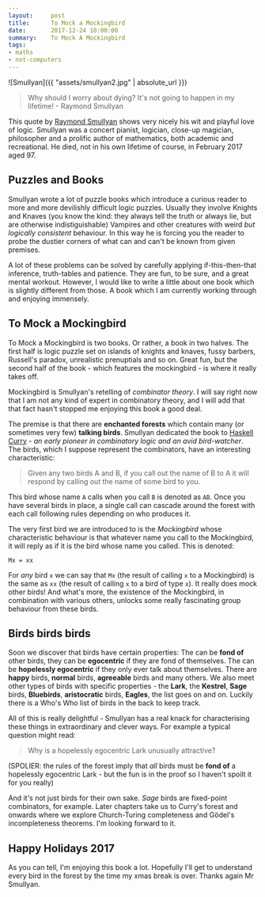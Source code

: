 ```yaml
---
layout:     post
title:      To Mock a Mockingbird
date:       2017-12-24 10:00:00
summary:    To Mock A Mockingbird
tags:
- maths
- not-computers
---
```


![Smullyan]({{ "assets/smullyan2.jpg" | absolute_url }})


> Why should I worry about dying? It's not going to happen in my lifetime! - Raymond Smullyan

This quote by [Raymond Smullyan](https://en.wikipedia.org/wiki/Raymond_Smullyan) shows very nicely his wit and playful love of logic. Smullyan was a concert pianist, logician, close-up magician, philosopher and a prolific author of mathematics, both academic and recreational. He died, not in his own lifetime of course, in February 2017 aged 97.


## Puzzles and Books

Smullyan wrote a lot of puzzle books which introduce a curious reader to more and more devilishly difficult logic puzzles. Usually they involve Knights and Knaves (you know the kind: they always tell the truth or always lie, but are otherwise indistiguishable) Vampires and other creatures with weird *but logically consistent* behaviour. In this way he is forcing you the reader to probe the dustier corners of what can and can't be known from given premises.

A lot of these problems can be solved by carefully applying if-this-then-that inference, truth-tables and patience. They are fun, to be sure, and a great mental workout. However, I would like to write a little about one book which is slightly different from those. A book which I am currently working through and enjoying immensely.

## To Mock a Mockingbird

To Mock a Mockingbird is two books. Or rather, a book in two halves. The first half is logic puzzle set on islands of knights and knaves, fussy barbers, Russell's paradox, unrealistic prenuptials and so on. Great fun, but the second half of the book - which features the mockingbird - is where it really takes off.

Mockingbird is Smullyan's retelling of *combinator theory*. I will say right now that I am not any kind of expert in combinatory theory, and I will add that that fact hasn't stopped me enjoying this book a good deal.

The premise is that there are **enchanted forests** which contain many (or sometimes very few) **talking birds**. Smullyan dedicated the book to [Haskell Curry](https://en.wikipedia.org/wiki/Haskell_Curry) - *an early pioneer in combinatory logic and an avid bird-watcher*. The birds, which I suppose represent the combinators, have an interesting characteristic:

> Given any two birds A and B, if you call out the name of B to A it will respond by calling out the name of some bird to you.

This bird whose name `A` calls when you call `B` is denoted as `AB`. Once you have several birds in place, a single call can cascade around the forest with each call following rules depending on who produces it.

The very first bird we are introduced to is the *Mockingbird* whose characteristic behaviour is that whatever name you call to the Mockingbird, it will reply as if it is the bird whose name you called. This is denoted:

`Mx = xx`

For *any* bird `x` we can say that `Mx` (the result of calling `x` to a Mockingbird) is the same as `xx` (the result of calling `x` to a bird of type `x`). It really does mock other birds! And what's more, the existence of the Mockingbird, in combination with various others, unlocks some really fascinating group behaviour from these birds.

## Birds birds birds

Soon we discover that birds have certain properties: The can be **fond of** other birds, they can be **egocentric** if they are fond of themselves. The can be **hopelessly egocentric** if they only ever talk about themselves. There are **happy** birds, **normal** birds, **agreeable** birds and many others. We also meet other types of birds with specific properties - the **Lark**, the **Kestrel**, **Sage** birds, **Bluebirds**, **aristocratic** birds, **Eagles**, the list goes on and on. Luckily there is a Who's Who list of birds in the back to keep track.

All of this is really delightful - Smullyan has a real knack for characterising these things in extraordinary and clever ways. For example a typical question might read:

> Why is a hopelessly egocentric Lark unusually attractive?

(SPOLIER: the rules of the forest imply that *all* birds must be **fond of** a hopelessly egocentric Lark - but the fun is in the proof so I haven't spoilt it for you really)

And it's not just birds for their own sake. *Sage* birds are fixed-point combinators, for example. Later chapters take us to Curry's forest and onwards where we explore Church-Turing completeness and Gödel's incompleteness theorems. I'm looking forward to it.

## Happy Holidays 2017

As you can tell, I'm enjoying this book a lot. Hopefully I'll get to understand every bird in the forest by the time my xmas break is over. Thanks again Mr Smullyan.
